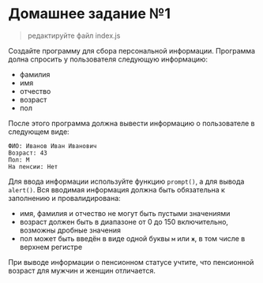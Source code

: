 # Домашнее задание №1

> редактируйте файл index.js

Создайте программу для сбора персональной информации.
Программа долна спросить у пользователя следующую информацию:

- фамилия
- имя
- отчество
- возраст
- пол

После этого программа должна вывести информацию о пользователе в следующем виде:

```
ФИО: Иванов Иван Иванович
Возраст: 43
Пол: М
На пенсии: Нет
```

Для ввода информации используйте функцию `prompt()`, а для вывода `alert()`.
Вся вводимая информация должна быть обязательна к заполнению и провалидирована:

- имя, фамилия и отчество не могут быть пустыми значениями
- возраст должен быть в диапазоне от 0 до 150 включительно, возможны дробные значения
- пол может быть введён в виде одной буквы `м` или `ж`, в том числе в верхнем регистре

При выводе информации о пенсионном статусе учтите, что пенсионной возраст для мужчин и женщин отличается.
